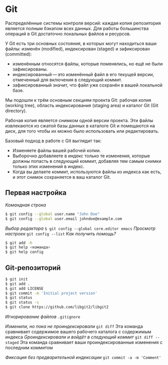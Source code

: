 # Git
Распределённые системы контроля версий: каждая копия репозитория является полным бэкапом всех данных. Для работы большинства операций в Git достаточно локальных файлов и ресурсов.

У Git есть три основных состояния, в которых могут находиться ваши файлы: изменён (modified), индексирован (staged) и зафиксирован (committed):

-  изменённым относятся файлы, которые поменялись, но ещё не были зафиксированы.
- индексированный — это изменённый файл в его текущей версии, отмеченный для включения в следующий коммит.
- зафиксированный значит, что файл уже сохранён в вашей локальной базе.

Мы подошли к трём основным секциям проекта Git: рабочая копия (working tree), область индексирования (staging area) и каталог Git (Git directory).

Рабочая копия является снимком одной версии проекта. Эти файлы извлекаются из сжатой базы данных в каталоге Git и помещаются на диск, для того чтобы их можно было использовать или редактировать.

Базовый подход в работе с Git выглядит так:

- Изменяете файлы вашей рабочей копии.
- Выборочно добавляете в индекс только те изменения, которые должны попасть в следующий коммит, добавляя тем самым снимки только этих изменений в индекс.
- Когда вы делаете коммит, используются файлы из индекса как есть, и этот снимок сохраняется в ваш каталог Git.

## Первая настройка

*Командная строка*
```bash
$ git config --global user.name "John Doe"
$ git config --global user.email johndoe@example.com
```
*Выбор редактора*
`$ git config --global core.editor emacs`
*Просмотр настроек*
`git config --list`
*Как получить помощь?*
```bash
$ git add -h
$ git help <команда>
$ git help config
```
## Git-репозиторий
```bash
$ git init
$ git add .
$ git add LICENSE
$ git commit -m 'Initial project version'
$ git status
$ git status -s
$ git clone https://github.com/libgit2/libgit2
```
*Игнорирование файлов*
`.gitignore`

*Изменили, но пока не проиндексировали*
`git diff` Эта команда сравнивает содержимое вашего рабочего каталога с содержимым индекса
*Gроиндексировали и войдёт в следующий коммит*
`git diff --staged` Эта команда сравнивает ваши проиндексированные изменения с последним коммитом

*Фиксация без предварительной индексации*
`git commit -a -m 'Comment'`
